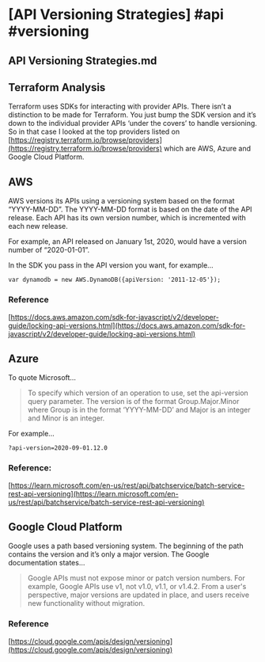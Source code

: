 # [API Versioning Strategies] #api #versioning

## API Versioning Strategies.md

## Terraform Analysis

Terraform uses SDKs for interacting with provider APIs. There isn’t a distinction to be made for Terraform. You just bump the SDK version and it’s down to the individual provider APIs  ‘under the covers’ to handle versioning. So in that case I looked at the top providers listed on [https://registry.terraform.io/browse/providers](https://registry.terraform.io/browse/providers) which are AWS, Azure and Google Cloud Platform.

## AWS

AWS versions its APIs using a versioning system based on the format “YYYY-MM-DD”. The YYYY-MM-DD format is based on the date of the API release. Each API has its own version number, which is incremented with each new release. 

For example, an API released on January 1st, 2020, would have a version number of “2020-01-01”. 

In the SDK you pass in the API version you want, for example…

```
var dynamodb = new AWS.DynamoDB({apiVersion: '2011-12-05'});
```

### Reference

[https://docs.aws.amazon.com/sdk-for-javascript/v2/developer-guide/locking-api-versions.html](https://docs.aws.amazon.com/sdk-for-javascript/v2/developer-guide/locking-api-versions.html)

## Azure

To quote Microsoft…

> To specify which version of an operation to use, set the api-version query parameter. The version is of the format Group.Major.Minor where Group is in the format ‘YYYY-MM-DD’ and Major is an integer and Minor is an integer.

For example…

```
?api-version=2020-09-01.12.0
```

### Reference:

[https://learn.microsoft.com/en-us/rest/api/batchservice/batch-service-rest-api-versioning](https://learn.microsoft.com/en-us/rest/api/batchservice/batch-service-rest-api-versioning)

## Google Cloud Platform

Google uses a path based versioning system. The beginning of the path contains the version and it’s only a major version. The Google documentation states…

> Google APIs must not expose minor or patch version numbers. For example, Google APIs use v1, not v1.0, v1.1, or v1.4.2. From a user's perspective, major versions are updated in place, and users receive new functionality without migration.

### Reference

[https://cloud.google.com/apis/design/versioning](https://cloud.google.com/apis/design/versioning)

